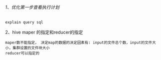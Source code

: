 ###### 1、优化第一步查看执行计划

```
explain query sql
```

2、hive maper 的指定和reducer的指定

```
maper数不能指定， 决定map的数据的决定因素有: input的文件总个数，input的文件大小，集群设置的文件块大小
reducer可以指定的
```

